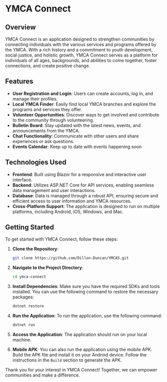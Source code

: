 # YMCA Connect

## Overview
YMCA Connect is an application designed to strengthen communities by connecting individuals with the various services and programs offered by the YMCA. With a rich history and a commitment to youth development, social justice, and holistic growth, YMCA Connect serves as a platform for individuals of all ages, backgrounds, and abilities to come together, foster connections, and create positive change.

## Features
- **User Registration and Login**: Users can create accounts, log in, and manage their profiles.
- **Local YMCA Finder**: Easily find local YMCA branches and explore the programs and services they offer.
- **Volunteer Opportunities**: Discover ways to get involved and contribute to the community through volunteering.
- **Bulletin Board**: Stay updated with the latest news, events, and announcements from the YMCA.
- **Chat Functionality**: Communicate with other users and share experiences or ask questions.
- **Events Calendar**: Keep up to date with events happening soon

## Technologies Used
- **Frontend**: Built using Blazor for a responsive and interactive user interface.
- **Backend**: Utilizes ASP.NET Core for API services, enabling seamless data management and user interactions.
- **Database**: Data is managed through a robust API, ensuring secure and efficient access to user information and YMCA resources.
- **Cross-Platform Support**: The application is designed to run on multiple platforms, including Android, iOS, Windows, and Mac.

## Getting Started
To get started with YMCA Connect, follow these steps:

1. **Clone the Repository**:
   ```bash
   git clone https://github.com/Dillon-Duncan/YMCA5.git
   ```

2. **Navigate to the Project Directory**:
   ```bash
   cd ymca-connect
   ```

3. **Install Dependencies**:
   Make sure you have the required SDKs and tools installed. You can use the following command to restore the necessary packages:
   ```bash
   dotnet restore
   ```

4. **Run the Application**:
   To run the application, use the following command:
   ```bash
   dotnet run
   ```
   
5. **Access the Application**:
   The application should run on your local machine.

6. **Mobile APK**:
   You can also run the application using the mobile APK. Build the APK file and install it on your Android device. Follow the instructions in the `Build` section to generate the APK.

Thank you for your interest in YMCA Connect! Together, we can empower communities and make a difference.
